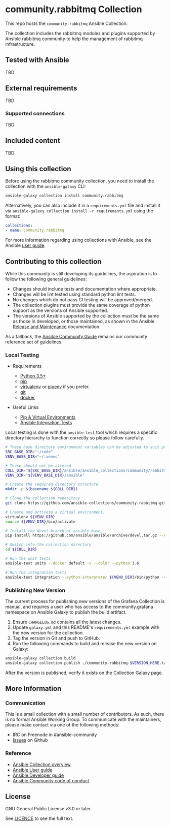 # community.rabbitmq Collection
<!-- Add CI and code coverage badges here. -->
<!-- Describe the collection and why a user would want to use it. What does the collection do? -->

This repo hosts the `community.rabbitmq` Ansible Collection.

The collection includes the rabbitmq modules and plugins supported by Ansible
rabbitmq community to help the management of rabbitmq infrastructure.

## Tested with Ansible
<!-- List the versions of Ansible the collection has been tested with. Must match what is in galaxy.yml. -->
TBD

## External requirements
<!-- List any external resources the collection depends on, for example minimum versions of an OS, libraries, or utilities. Do not list other Ansible collections here. -->
TBD

### Supported connections
<!-- Optional. If your collection supports only specific connection types (such as HTTPAPI, netconf, or others), list them here. -->
TBD

## Included content
<!-- Galaxy will eventually list the module docs within the UI, but until that is ready, you may need to either describe your plugins etc here, or point to an external docsite to cover that information. -->
TBD

## Using this collection
<!--Include some quick examples that cover the most common use cases for your collection content. -->

Before using the rabbitmq community collection, you need to install the
collection with the `ansible-galaxy` CLI:

```bash
ansible-galaxy collection install community.rabbitmq
```

Alternatively, you can also include it in a `requirements.yml` file and
install it via `ansible-galaxy collection install -r requirements.yml` using
the format:

```yaml
collections:
- name: community.rabbitmq
```

For more information regarding using collections with Ansible, see the Ansible
[user guide][3].

[3]: https://docs.ansible.com/ansible/latest/user_guide/collections_using.html

## Contributing to this collection
<!--Describe how the community can contribute to your collection. At a minimum, include how and where users can create issues to report problems or request features for this collection.  List contribution requirements, including preferred workflows and necessary testing, so you can benefit from community PRs. -->

While this community is still developing its guidelines, the aspiration is to
follow the following general guidelines:

- Changes should include tests and documentation where appropriate.
- Changes will be lint tested using standard python lint tests.
- No changes which do not pass CI testing will be approved/merged.
- The collection plugins must provide the same coverage of python support as
  the versions of Ansible supported.
- The versions of Ansible supported by the collection must be the same as
  those in developed, or those maintained, as shown in the Ansible [Release
  and Maintenance][4] documentation.

[4]: https://docs.ansible.com/ansible/latest/reference_appendices/release_and_maintenance.html

As a fallback, the [Ansible Community Guide][5] remains our community
reference set of guidelines.

[5]: https://docs.ansible.com/ansible/latest/community/index.html

### Local Testing

* Requirements
  * [Python 3.5+](https://www.python.org/)
  * [pip](https://pypi.org/project/pip/)
  * [virtualenv](https://virtualenv.pypa.io/en/latest/) or [pipenv](https://pypi.org/project/pipenv/) if you prefer.
  * [git](https://git-scm.com/)
  * [docker](https://www.docker.com/)

* Useful Links
  * [Pip & Virtual Environments](https://docs.python-guide.org/dev/virtualenvs/)
  * [Ansible Integration Tests](https://docs.ansible.com/ansible/latest/dev_guide/testing_integration.html)

Local testing is done with the ``ansible-test`` tool which requires a specific
directory hierarchy to function correctly so please follow carefully.

```bash
# These base directory environment variables can be adjusted to suit personal preferences
SRC_BASE_DIR="~/code"
VENV_BASE_DIR="~/.venvs"

# These should not be altered
COLL_DIR="${SRC_BASE_DIR}/ansible/ansible_collections/community/rabbitmq"
VENV_DIR="${VENV_BASE_DIR}/ansible"

# Create the required directory structure
mkdir -p $(basename ${COLL_DIR})

# Clone the collection repository
git clone https://github.com/ansible-collections/community.rabbitmq.git ${COLL_DIR}

# Create and activate a virtual environment.
virtualenv ${VENV_DIR}
source ${VENV_DIR}/bin/activate

# Install the devel branch of ansible-base
pip install https://github.com/ansible/ansible/archive/devel.tar.gz --disable-pip-version-check

# Switch into the collection directory
cd ${COLL_DIR}

# Run the unit tests
ansible-test units --docker default -v --color --python 3.6

# Run the integration tests
ansible-test integration --python-interpreter ${VENV_DIR}/bin/python -v --color
```

### Publishing New Version

The current process for publishing new versions of the Grafana Collection is
manual, and requires a user who has access to the community.grafana namespace
on Ansible Galaxy to publish the build artifact.

1. Ensure ``CHANGELOG.md`` contains all the latest changes.
2. Update ``galaxy.yml`` and this README's ``requirements.yml`` example with
   the new version for the collection.
3. Tag the version in Git and push to GitHub.
4. Run the following commands to build and release the new version on Galaxy:

```bash
ansible-galaxy collection build
ansible-galaxy collection publish ./community-rabbitmq-$VERSION_HERE.tar.gz
```

After the version is published, verify it exists on the Collection Galaxy page.

## More Information
<!-- List out where the user can find additional information, such as working group meeting times, slack/IRC channels, or documentation for the product this collection automates. -->

### Communication

This is a small collection with a small number of contributors. As such, there
is no formal Ansible Working Group. To communicate with the maintainers, please
make contact via one of the following methods:

- IRC on Freenode in #ansible-community
- [Issues](https://github.com/ansible-collections/rabbitmq/issues) on Github

### Reference

- [Ansible Collection overview](https://github.com/ansible-collections/overview)
- [Ansible User guide](https://docs.ansible.com/ansible/latest/user_guide/index.html)
- [Ansible Developer guide](https://docs.ansible.com/ansible/latest/dev_guide/index.html)
- [Ansible Community code of conduct](https://docs.ansible.com/ansible/latest/community/code_of_conduct.html)

## License
<!-- Include the appropriate license information here and a pointer to the full licensing details. If the collection contains modules migrated from the ansible/ansible repo, you must use the same license that existed in the ansible/ansible repo. See the GNU license example below. -->

GNU General Public License v3.0 or later.

See [LICENCE](https://www.gnu.org/licenses/gpl-3.0.txt) to see the full text.
